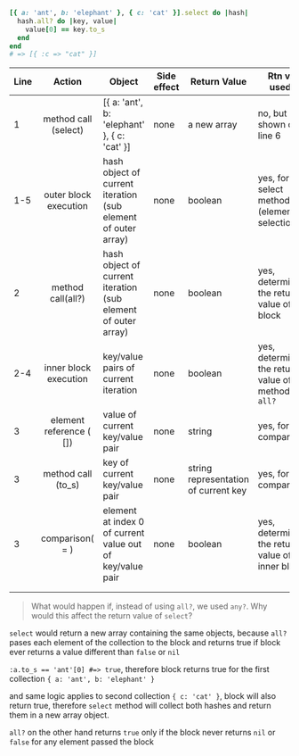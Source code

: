 ```ruby
[{ a: 'ant', b: 'elephant' }, { c: 'cat' }].select do |hash|
  hash.all? do |key, value|
    value[0] == key.to_s
  end
end
# => [{ :c => "cat" }]
```

| Line |         Action          | Object                                                       | Side effect | Return Value                         | Rtn val used?                                         |
| ---- | :---------------------: | ------------------------------------------------------------ | ----------- | ------------------------------------ | ----------------------------------------------------- |
| 1    |  method call (select)   | [{ a: 'ant', b: 'elephant' }, { c: 'cat' }]                  | none        | a new array                          | no, but shown on line 6                               |
| 1-5  |  outer block execution  | hash object of current iteration (sub element of outer array) | none        | boolean                              | yes, for select method (element selection)            |
| 2    |    method call(all?)    | hash object of current iteration (sub element of outer array) | none        | boolean                              | yes, determines the return value of the block         |
| 2-4  |  inner block execution  | key/value pairs of current iteration                         | none        | boolean                              | yes, determines the return value of the method `all?` |
| 3    | element reference ( []) | value of current key/value pair                              | none        | string                               | yes, for comparison                                   |
| 3    |   method call (to_s)    | key of current key/value pair                                | none        | string representation of current key | yes, for comparison                                   |
| 3    |     comparison( = )     | element at index 0 of current value out of key/value pair    | none        | boolean                              | yes, determines the return value of inner block       |
|      |                         |                                                              |             |                                      |                                                       |
|      |                         |                                                              |             |                                      |                                                       |

> What would happen if, instead of using `all?`, we used `any?`. Why would this affect the return value of `select`?

`select` would return a new array containing the same objects, because `all?` pases each element of the collection to the block and  returns true if  block ever returns a value different than `false` or `nil` 

`:a.to_s == 'ant'[0] #=> true`, therefore block returns true for the first collection `{ a: 'ant', b: 'elephant' }`

and same logic applies to second collection  `{ c: 'cat' }`,  block will also return true, therefore `select` method will collect both hashes and return them in a new array object.



`all?` on the other hand returns `true` only if the block never returns `nil` or `false` for any element passed the block

